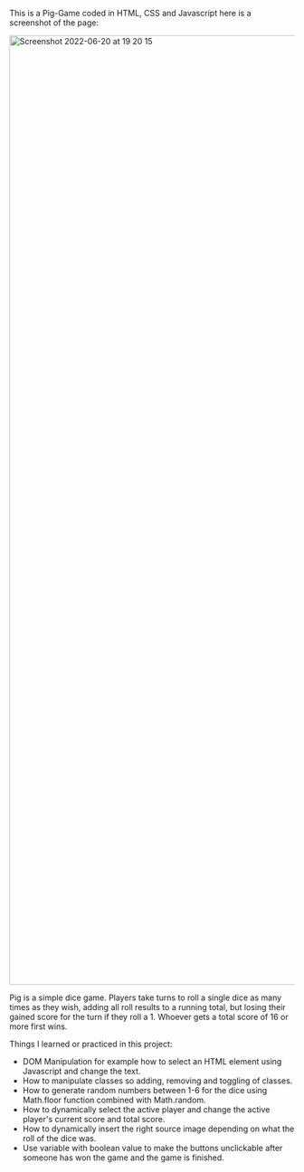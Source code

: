 This is a Pig-Game coded in HTML, CSS and Javascript here is a screenshot of the page: 

<img width="1680" alt="Screenshot 2022-06-20 at 19 20 15" src="https://user-images.githubusercontent.com/71894732/178801487-cc3be670-bcb4-4937-a12e-cecf1e097c08.png">

Pig is a simple dice game. Players take turns to roll a single dice as many times as they wish, adding all roll results to a running total,
but losing their gained score for the turn if they roll a 1. Whoever gets a total score of 16 or more first wins.

Things I learned or practiced in this project:
* DOM Manipulation for example how to select an HTML element using Javascript and change the text.
* How to manipulate classes so adding, removing and toggling of classes.
* How to generate random numbers between 1-6 for the dice using Math.floor function combined with Math.random.
* How to dynamically select the active player and change the active player's current score and total score.
* How to dynamically insert the right source image depending on what the roll of the dice was.
* Use variable with boolean value to make the buttons unclickable after someone has won the game and the game is finished. 


